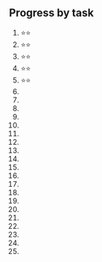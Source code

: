 ## Progress by task

1. ⭐⭐
2. ⭐⭐
3. ⭐⭐
4. ⭐⭐
5. ⭐⭐
6.
7.
8.
9.
10.
11.
12.
13.
14.
15.
16.
17.
18.
19.
20.
21.
22.
23.
24.
25.
